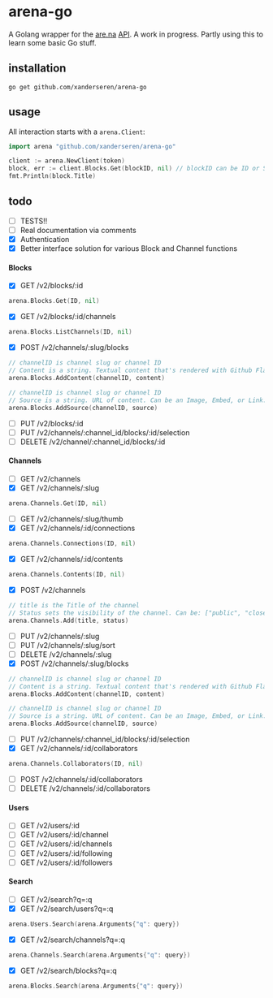 # arena-go

A Golang wrapper for the [are.na](https://www.are.na/) [API](https://dev.are.na/documentation). A work in progress. Partly using this to learn some basic Go stuff.

## installation

    go get github.com/xanderseren/arena-go

## usage

All interaction starts with a `arena.Client`:

```Go
import arena "github.com/xanderseren/arena-go"

client := arena.NewClient(token)
block, err := client.Blocks.Get(blockID, nil) // blockID can be ID or Slug
fmt.Println(block.Title)

```    

## todo

- [ ] TESTS!!
- [ ] Real documentation via comments
- [x] Authentication
- [x] Better interface solution for various Block and Channel functions

#### Blocks
- [x] GET /v2/blocks/:id
```Go
arena.Blocks.Get(ID, nil)
```    
- [x] GET /v2/blocks/:id/channels
```Go
arena.Blocks.ListChannels(ID, nil)
```
- [x] POST /v2/channels/:slug/blocks
```Go
// channelID is channel slug or channel ID
// Content is a string. Textual content that's rendered with Github Flavored Markdown.
arena.Blocks.AddContent(channelID, content)

// channelID is channel slug or channel ID
// Source is a string. URL of content. Can be an Image, Embed, or Link.
arena.Blocks.AddSource(channelID, source)
```
- [ ] PUT /v2/blocks/:id
- [ ] PUT /v2/channels/:channel_id/blocks/:id/selection
- [ ] DELETE /v2/channel/:channel_id/blocks/:id

#### Channels
- [ ] GET /v2/channels
- [x] GET /v2/channels/:slug
```Go
arena.Channels.Get(ID, nil)
```
- [ ] GET /v2/channels/:slug/thumb
- [x] GET /v2/channels/:id/connections
```Go
arena.Channels.Connections(ID, nil)
```
- [x] GET /v2/channels/:id/contents
```Go
arena.Channels.Contents(ID, nil)
```
- [x] POST /v2/channels
```Go
// title is the Title of the channel
// Status sets the visibility of the channel. Can be: ["public", "closed", "private"]
arena.Channels.Add(title, status)
```
- [ ] PUT /v2/channels/:slug
- [ ] PUT /v2/channels/:slug/sort
- [ ] DELETE /v2/channels/:slug
- [x] POST /v2/channels/:slug/blocks
```Go
// channelID is channel slug or channel ID
// Content is a string. Textual content that's rendered with Github Flavored Markdown.
arena.Blocks.AddContent(channelID, content)

// channelID is channel slug or channel ID
// Source is a string. URL of content. Can be an Image, Embed, or Link.
arena.Blocks.AddSource(channelID, source)
```
- [ ] PUT /v2/channels/:channel_id/blocks/:id/selection
- [x] GET /v2/channels/:id/collaborators
```Go
arena.Channels.Collaborators(ID, nil)
```
- [ ] POST /v2/channels/:id/collaborators
- [ ] DELETE /v2/channels/:id/collaborators

#### Users
- [ ] GET /v2/users/:id
- [ ] GET /v2/users/:id/channel
- [ ] GET /v2/users/:id/channels
- [ ] GET /v2/users/:id/following
- [ ] GET /v2/users/:id/followers

#### Search
- [ ] GET /v2/search?q=:q
- [x] GET /v2/search/users?q=:q
```Go
arena.Users.Search(arena.Arguments{"q": query})
```
- [x] GET /v2/search/channels?q=:q
```Go
arena.Channels.Search(arena.Arguments{"q": query})
```
- [x] GET /v2/search/blocks?q=:q
```Go
arena.Blocks.Search(arena.Arguments{"q": query})
```
